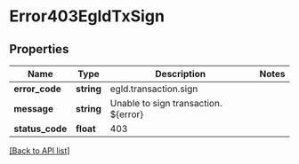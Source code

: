 # Error403EgldTxSign

## Properties

Name | Type | Description | Notes
------------ | ------------- | ------------- | -------------
**error_code** | **string** | egld.transaction.sign |
**message** | **string** | Unable to sign transaction. ${error} |
**status_code** | **float** | 403 |

[[Back to API list]](../../README.md#api-endpoints)
